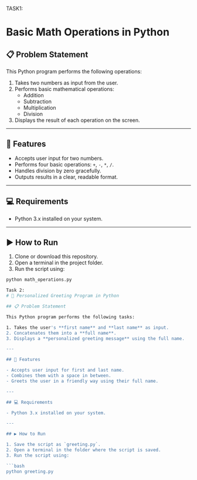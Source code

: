 
TASK1:
# Basic Math Operations in Python

## 📋 Problem Statement

This Python program performs the following operations:

1. Takes two numbers as input from the user.
2. Performs basic mathematical operations:
   - Addition
   - Subtraction
   - Multiplication
   - Division
3. Displays the result of each operation on the screen.

---

## 🧮 Features

- Accepts user input for two numbers.
- Performs four basic operations: `+`, `-`, `*`, `/`.
- Handles division by zero gracefully.
- Outputs results in a clear, readable format.

---

## 💻 Requirements

- Python 3.x installed on your system.

---

## ▶️ How to Run

1. Clone or download this repository.
2. Open a terminal in the project folder.
3. Run the script using:

```bash
python math_operations.py

Task 2:
# 👋 Personalized Greeting Program in Python

## 📋 Problem Statement

This Python program performs the following tasks:

1. Takes the user's **first name** and **last name** as input.
2. Concatenates them into a **full name**.
3. Displays a **personalized greeting message** using the full name.

---

## 🧮 Features

- Accepts user input for first and last name.
- Combines them with a space in between.
- Greets the user in a friendly way using their full name.

---

## 💻 Requirements

- Python 3.x installed on your system.

---

## ▶️ How to Run

1. Save the script as `greeting.py`.
2. Open a terminal in the folder where the script is saved.
3. Run the script using:

```bash
python greeting.py

